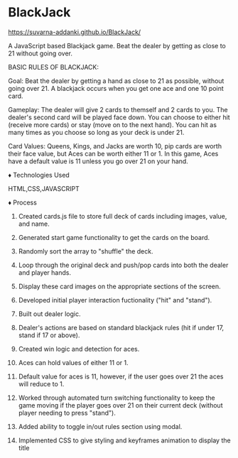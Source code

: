 # BlackJack
https://suvarna-addanki.github.io/BlackJack/

A JavaScript based Blackjack game. Beat the dealer by getting as close to 21 without going over.

 BASIC RULES OF BLACKJACK:

Goal: Beat the dealer by getting a hand as close to 21 as possible, without going over 21. A blackjack occurs when you get one ace and one 10 point card.

Gameplay: The dealer will give 2 cards to themself and 2 cards to you. The dealer's second card will be played face down. You can choose to either hit (receive more cards) or stay (move on to the next hand). You can hit as many times as you choose so long as your deck is under 21.

Card Values: Queens, Kings, and Jacks are worth 10, pip cards are worth their face value, but Aces can be worth either 11 or 1. In this game, Aces have a default value is 11 unless you go over 21 on your hand.



♦️ Technologies Used

HTML,CSS,JAVASCRIPT

♦️ Process

1. Created cards.js file to store full deck of cards including images, value, and name.

2. Generated start game functionality to get the cards on the board.

3. Randomly sort the array to "shuffle" the deck.

4. Loop through the original deck and push/pop cards into both the dealer and player hands.

5. Display these card images on the appropriate sections of the screen.

6. Developed initial player interaction fuctionality ("hit" and "stand").

7. Built out dealer logic.

8. Dealer's actions are based on standard blackjack rules (hit if under 17, stand if 17 or above).

9. Created win logic and detection for aces.

10. Aces can hold values of either 11 or 1.

11. Default value for aces is 11, however, if the user goes over 21 the aces will reduce to 1.

12. Worked through automated turn switching functionality to keep the game moving if the player goes over 21 on their current deck (without player    needing to press "stand").

13. Added ability to toggle in/out rules section using modal.

14. Implemented CSS to give styling and keyframes animation to display the title 

